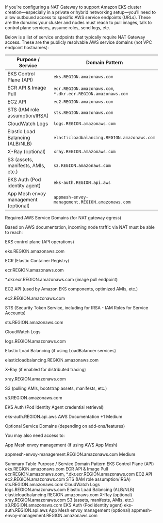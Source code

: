 If you're configuring a NAT Gateway to support Amazon EKS cluster creation—especially in a private or hybrid networking setup—you'll need to allow outbound access to specific AWS service endpoints (URLs). These are the domains your cluster and nodes must reach to pull images, talk to control plane services, assume roles, send logs, etc.

Below is a list of service endpoints that typically require NAT Gateway access. These are the publicly resolvable AWS service domains (not VPC endpoint hostnames):


| Purpose / Service                    | Domain Pattern                                               |
| ------------------------------------ | ------------------------------------------------------------ |
| EKS Control Plane (API)              | `eks.REGION.amazonaws.com`                                   |
| ECR API & Image Pull                 | `ecr.REGION.amazonaws.com`, `*.dkr.ecr.REGION.amazonaws.com` |
| EC2 API                              | `ec2.REGION.amazonaws.com`                                   |
| STS (IAM role assumption/IRSA)       | `sts.REGION.amazonaws.com`                                   |
| CloudWatch Logs                      | `logs.REGION.amazonaws.com`                                  |
| Elastic Load Balancing (ALB/NLB)     | `elasticloadbalancing.REGION.amazonaws.com`                  |
| X-Ray (optional)                     | `xray.REGION.amazonaws.com`                                  |
| S3 (assets, manifests, AMIs, etc.)   | `s3.REGION.amazonaws.com`                                    |
| EKS Auth (Pod identity agent)        | `eks-auth.REGION.api.aws`                                    |
| App Mesh envoy management (optional) | `appmesh-envoy-management.REGION.amazonaws.com`              |



Required AWS Service Domains (for NAT gateway egress)

Based on AWS documentation, incoming node traffic via NAT must be able to reach:

EKS control plane (API operations)

eks.REGION.amazonaws.com

ECR (Elastic Container Registry)

ecr.REGION.amazonaws.com

*.dkr.ecr.REGION.amazonaws.com (image pull endpoint)

EC2 API (used by Amazon EKS components, optimized AMIs, etc.)

ec2.REGION.amazonaws.com

STS (Security Token Service, including for IRSA - IAM Roles for Service Accounts)

sts.REGION.amazonaws.com

CloudWatch Logs

logs.REGION.amazonaws.com

Elastic Load Balancing (if using LoadBalancer services)

elasticloadbalancing.REGION.amazonaws.com

X-Ray (if enabled for distributed tracing)

xray.REGION.amazonaws.com

S3 (pulling AMIs, bootstrap assets, manifests, etc.)

s3.REGION.amazonaws.com

EKS Auth (Pod Identity Agent credential retrieval)

eks-auth.REGION.api.aws 
AWS Documentation
+1
Medium

Optional Service Domains (depending on add-ons/features)

You may also need access to:

App Mesh envoy management (if using AWS App Mesh)

appmesh-envoy-management.REGION.amazonaws.com 
Medium

Summary Table
Purpose / Service	Domain Pattern
EKS Control Plane (API)	eks.REGION.amazonaws.com
ECR API & Image Pull	ecr.REGION.amazonaws.com, *.dkr.ecr.REGION.amazonaws.com
EC2 API	ec2.REGION.amazonaws.com
STS (IAM role assumption/IRSA)	sts.REGION.amazonaws.com
CloudWatch Logs	logs.REGION.amazonaws.com
Elastic Load Balancing (ALB/NLB)	elasticloadbalancing.REGION.amazonaws.com
X-Ray (optional)	xray.REGION.amazonaws.com
S3 (assets, manifests, AMIs, etc.)	s3.REGION.amazonaws.com
EKS Auth (Pod identity agent)	eks-auth.REGION.api.aws
App Mesh envoy management (optional)	appmesh-envoy-management.REGION.amazonaws.com

